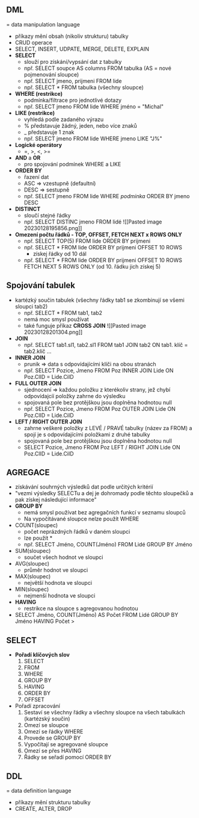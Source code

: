 ## DML 
= data manipulation language
- příkazy mění obsah (nikoliv strukturu) tabulky
- CRUD operace
- SELECT, INSERT, UDPATE, MERGE, DELETE, EXPLAIN
- **SELECT**
	- slouží pro získání/vypsání dat z tabulky
	- npř. SELECT soupce AS columns FROM tabulka (AS = nové pojmenování sloupce)
	- npř. SELECT jmeno, prijmeni FROM lide
	- npř. SELECT \* FROM tabulka (všechny sloupce)
- **WHERE (restrikce)**  
	- podmínka/filtrace pro jednotlivé dotazy
	- npř. SELECT jmeno FROM lide WHERE jméno = "Michal" 
-  **LIKE (restrikce)**
	- vyhledá podle zadaného výrazu
	- % představuje žádný, jeden, nebo více znaků
	- _ představuje 1 znak
	- npř. SELECT jmeno FROM lide WHERE jmeno LIKE "J%" 
- **Logické operátory**
	- =, >, <, >=
- **AND** a **OR**
	- pro spojování podmínek WHERE a LIKE
- **ORDER BY**
	- řazení dat
	- ASC => vzestupně (defaultní)
	- DESC => sestupně
	- npř. SELECT jmeno FROM lide WHERE *podminka* ORDER BY jmeno DESC
- **DISTINCT**
	- sloučí stejné řádky 
	- npř. SELECT DISTINC jmeno FROM lidé ![[Pasted image 20230128195856.png]]
- **Omezení počtu řádků - TOP, OFFSET, FETCH NEXT x ROWS ONLY**
	- npř. SELECT TOP(5) FROM lide ORDER BY prijmeni
	- npř. SELECT * FROM lide ORDER BY prijmeni OFFSET 10 ROWS
		- získej řádky od 10 dál
	- npř. SELECT * FROM lide ORDER BY prijmeni OFFSET 10 ROWS FETCH NEXT 5 ROWS ONLY (od 10. řádku jich získej 5)

## Spojování tabulek
- kartézký součin tabulek (všechny řádky tab1 se zkombinují se všemi sloupci tab2)
	- npř. SELECT * FROM tab1, tab2
	- nemá moc smysl používat
	- také funguje příkaz **CROSS JOIN**
![[Pasted image 20230128201304.png]]
- **JOIN**
	- npř. SELECT tab1.sl1, tab2.sl1 FROM tab1 JOIN tab2 ON tab1. klíč = tab2.klíč ...
- **INNER JOIN**
	- prunik => data s odpovídajícími klíči na obou stranách
	- npř. SELECT Pozice, Jmeno FROM Poz INNER JOIN Lide ON Poz.ClID = Lide.CiID
- **FULL OUTER JOIN**
	- sjednocení => každou položku z kterékoliv strany, jež chybí odpovídajcíí položky zahrne do výsledku
	- spojovaná pole bez protějškou jsou doplněna hodnotou null
	- npř. SELECT Pozice, Jmeno FROM Poz OUTER JOIN Lide ON Poz.ClID = Lide.CiID
- **LEFT / RIGHT OUTER JOIN**
	- zahrne veškeré položky z LEVÉ / PRAVÉ tabulky (název za FROM) a spojí je s odpovídajícími položkami z druhé tabulky
	- spojovaná pole bez protějškou jsou doplněna hodnotou null
	- SELECT Pozice, Jmeno FROM Poz LEFT / RIGHT JOIN Lide ON Poz.ClID = Lide.CiID

## AGREGACE
- získávání souhrných výsledků dat podle určitých kritérií
- "vezmi výsledky SELECTu a dej je dohromady podle těchto sloupečků a pak získej následující informace"
- **GROUP BY**
	- nemá smysl používat bez agregačních funkcí v seznamu sloupců
	- Na vypočítávané sloupce nelze použít WHERE
- COUNT(sloupec)
	- počet neprázdných řádků v daném sloupci 
	- lze použít *
	- npř. SELECT Jméno, COUNT(Jméno) FROM Lidé GROUP BY Jméno
- SUM(sloupec)
	- součet všech hodnot ve sloupci
- AVG(sloupec)
	- průměr hodnot ve sloupci
- MAX(sloupec)
	- největší hodnota ve sloupci
- MIN(sloupec)
	- nejmenší hodnota ve sloupci
- **HAVING**
	- restrikce na sloupce s agregovanou hodnotou
- SELECT Jméno, COUNT(Jméno) AS Počet FROM Lidé GROUP BY Jméno HAVING Počet > 
## SELECT
- **Pořadí klíčových slov**
	1. SELECT
	2. FROM
	3. WHERE
	4. GROUP BY
	5. HAVING
	6. ORDER BY
	7. OFFSET
- Pořadí zpracování
	1. Sestaví se všechny řádky a všechny sloupce na všech tabulkách (kartézský součin)
	2. Omezí se sloupce
	3. Omezí se řádky WHERE
	4. Provede se GROUP BY
	5. Vypočítají se agregované sloupce
	6. Omezí se přes HAVING
	7. Řádky se seřadí pomocí ORDER BY
## DDL
= data definition language
- příkazy mění strukturu tabulky
- CREATE, ALTER, DROP 